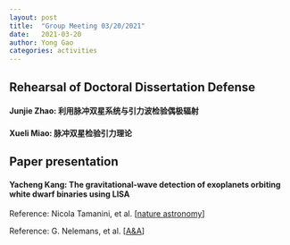 ```yaml
---
layout: post
title:  "Group Meeting 03/20/2021"
date:   2021-03-20
author: Yong Gao
categories: activities
---
```


##  Rehearsal of Doctoral Dissertation Defense

#### Junjie Zhao: 利用脉冲双星系统与引力波检验偶极辐射 

#### Xueli Miao: 脉冲双星检验引力理论

## Paper presentation

#### Yacheng Kang: The gravitational-wave detection of exoplanets orbiting white dwarf binaries using LISA

Reference: Nicola Tamanini, et al. [[nature astronomy](https://www.nature.com/articles/s41550-019-0807-y)]

Reference: G. Nelemans, et al. [[A&A](https://www.aanda.org/articles/aa/abs/2001/33/aah2754/aah2754.html)]



